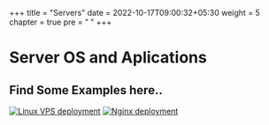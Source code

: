 +++
title = "Servers"
date = 2022-10-17T09:00:32+05:30
weight = 5
chapter = true
pre = "<b> </b>"
+++

# Server OS and Aplications

## Find Some Examples here..


  [![Linux VPS deployment](https://img.shields.io/badge/Linux_VPS_deployment-1DA1F2?style=for-the-badge&logo=linux&logoColor=white)](demo_deployments/linuxvps) 
  [![Nginx deployment](https://img.shields.io/badge/Nginx_deployment-1DA1F2?style=for-the-badge&logo=nginx&logoColor=white)](demo_deployments/nginx)